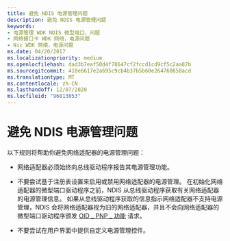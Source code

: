 ```yaml
---
title: 避免 NDIS 电源管理问题
description: 避免 NDIS 电源管理问题
keywords:
- 电源管理 WDK NDIS 微型端口，问题
- 网络接口卡 WDK 网络，电源问题
- Nic WDK 网络，电源问题
ms.date: 04/20/2017
ms.localizationpriority: medium
ms.openlocfilehash: dad3b7eaf50d4f78647cf2fccd1cd9cf5c2aa87b
ms.sourcegitcommit: 418e6617e2a695c9cb4b37b5b60e264760858acd
ms.translationtype: MT
ms.contentlocale: zh-CN
ms.lasthandoff: 12/07/2020
ms.locfileid: "96813053"
---
```

# <a name="avoiding-ndis-power-management-problems"></a>避免 NDIS 电源管理问题





以下规则将帮助你避免网络适配器的电源管理问题：

-   网络适配器必须始终向总线驱动程序报告其电源管理功能。

-   不要尝试基于注册表设置来启用或禁用网络适配器的电源管理。 在初始化网络适配器的微型端口驱动程序之前，NDIS 从总线驱动程序获取有关网络适配器的电源管理信息。 如果从总线驱动程序获取的信息指示网络适配器不支持电源管理，NDIS 会将网络适配器视为旧的网络适配器，并且不会向网络适配器的微型端口驱动程序颁发 [OID \_ PNP \_ 功能](./oid-pnp-capabilities.md) 请求。

-   不要尝试在用户界面中提供自定义电源管理控件。

 

